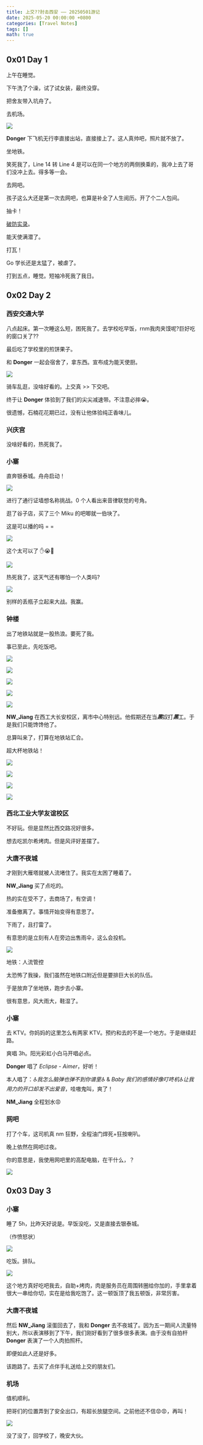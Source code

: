 ```yaml
---
title: 上交??肘击西安 —— 20250501游记
date: 2025-05-20 00:00:00 +0800
categories: [Travel Notes]
tags: []
math: true
---
```


## 0x01 Day 1

上午在睡觉。

下午洗了个澡，试了试女装，最终没穿。

把舍友带入坑舟了。

去机场。

![](/assets/Posts/Travel-Notes-3/img-1.jpg)

**Donger** 下飞机无行李直接出站，直接接上了。这人真帅吧，照片就不放了。

坐地铁。

笑死我了，Line 14 转 Line 4 是可以在同一个地方的两侧换乘的，我冲上去了哥们没冲上去。得多等一会。

去网吧。

孩子这么大还是第一次去网吧，也算是补全了人生阅历。开了个二人包间。

抽卡！

[破防实录](https://www.bilibili.com/video/BV1ksGoz1EFN)。

能天使满潜了。

打瓦！

Go 学长还是太猛了，被虐了。

打到五点，睡觉。短袖冷死我了我日。

## 0x02 Day 2

### 西安交通大学

八点起床。第一次睡这么短，困死我了。去学校吃早饭，rnm我肉夹馍呢?巨好吃的窗口关了??

最后吃了学校里的煎饼果子。

和 **Donger** 一起会宿舍了，拿东西。宣布成为能天使厨。

![](/assets/Posts/Travel-Notes-3/img-2.jpg)

骑车乱逛，没啥好看的。上交真 >> 下交吧。

终于让 **Donger** 体验到了我们的尖尖减速带。不注意必摔😭。

很遗憾，石楠花花期已过，没有让他体验纯正香味儿。

### 兴庆宫

没啥好看的，热死我了。

### 小寨

直奔银泰城。舟舟启动！  

![](/assets/Posts/Travel-Notes-3/pho-1.png)

进行了通行证墙想名称挑战。0 个人看出来音律联觉的号角。

逛了谷子店，买了三个 Miku 的吧唧就一伯块了。

这是可以播的吗 = =

![](/assets/Posts/Travel-Notes-3/img-4.jpg)

这个太可以了 ✋😭🤚

![](/assets/Posts/Travel-Notes-3/img-5.jpg)

热死我了，这天气还有哪怕一个人类吗?

![](/assets/Posts/Travel-Notes-3/img-6.jpg)

别样的丢瓶子立起来大战。我赢。

### 钟楼

出了地铁站就是一股热浪。要死了我。

事已至此，先吃饭吧。

![](/assets/Posts/Travel-Notes-3/img-7.jpg)

![](/assets/Posts/Travel-Notes-3/img-8.jpg)

![](/assets/Posts/Travel-Notes-3/img-9.jpg)

![](/assets/Posts/Travel-Notes-3/img-10.jpg)

![](/assets/Posts/Travel-Notes-3/img-11.jpg)

**NW_Jiang** 在西工大长安校区，离市中心特别远。他假期还在当***黑***奴打***黑***工。于是我们只能馋馋他了。

总算叫来了，打算在地铁站汇合。

超大杯地铁站！

![](/assets/Posts/Travel-Notes-3/img-12.jpg)

![](/assets/Posts/Travel-Notes-3/img-13.jpg)

![](/assets/Posts/Travel-Notes-3/img-14.jpg)

![](/assets/Posts/Travel-Notes-3/img-15.jpg)

### 西北工业大学友谊校区

不好玩。但是显然比西交路况好很多。

想去吃凯尔希烤肉。但是风评好差摆了。

### 大唐不夜城

才刚到大雁塔就被人流堵住了。我实在太困了睡着了。

**NW_Jiang** 买了点吃的。

热的实在受不了，去商场了，有空调！

准备撤离了。事情开始变得有意思了。

下雨了，且打雷了。

有意思的是立刻有人在旁边出售雨伞，这么会投机。

![](/assets/Posts/Travel-Notes-3/img-16.jpg)

地铁：人流管控

太恐怖了我操，我们虽然在地铁口附近但是要排巨大长的队伍。

于是放弃了坐地铁，跑步去小寨。

很有意思，风大雨大，鞋湿了。

### 小寨

去 KTV。你妈妈的这里怎么有两家 KTV。预约和去的不是一个地方。于是继续赶路。

爽唱 3h。阳光彩虹小白马开唱必点。

**Donger** 唱了 *Eclipse - Aimer*，好听！

本人唱了：*♿️我怎么脑弹也弹不到你谱里♿️* & *Baby 我们的感情好像叮咚机♿️让我用力的开口却发不出爱音*，哇嗷鬼叫，爽了！

**NM_Jiang** 全程划水😡

### 网吧

打了个车，这司机真 nm 狂野，全程油门焊死+狂按喇叭。

晚上依然在网吧过夜。

你的意思是，我使用网吧里的高配电脑，在干什么，？

![](/assets/Posts/Travel-Notes-3/img-17.jpg)

## 0x03 Day 3

### 小寨

睡了 5h，比昨天好说是。早饭没吃，又是直接去银泰城。

（作愤怒状）

![](/assets/Posts/Travel-Notes-3/pho-2.png)

吃饭。排队。

![](/assets/Posts/Travel-Notes-3/img-18.jpg)

这个地方真好吃吧我去，自助+烤肉，肉是服务员在周围转圈给你加的，手里拿着很大一串给你切，实在是给我吃饱了。这一顿饭顶了我五顿饭，非常厉害。

### 大唐不夜城

然后 **NW_Jiang** 滚蛋回去了，我和 **Donger** 去不夜城了。因为五一期间人流量特别大，所以表演移到了下午，我们刚好看到了很多很多表演。由于没有自拍杆 **Donger** 表演了一个人肉拍照杆。

即便如此人还是好多。

该跑路了。去买了点伴手礼送给上交的朋友们。

### 机场

值机顺利。

把哥们的位置弄到了安全出口，有超长放腿空间。之前他还不信😡😡，再叫！

![](/assets/Posts/Travel-Notes-3/img-19.jpg)

没了没了，回学校了，晚安大伙。
